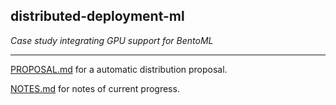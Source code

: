 <h2>distributed-deployment-ml</h2>
<i>Case study integrating GPU support for BentoML</i>
<hr>

[PROPOSAL.md](./PROPOSAL.md) for a automatic distribution proposal.

[NOTES.md](./NOTES.md) for notes of current progress.